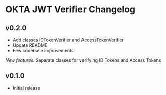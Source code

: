 # OKTA JWT Verifier Changelog

## v0.2.0
- Add classes IDTokenVerifier and AccessTokenVerifier
- Update README
- Few codebase improvements

_New features:_
Separate classes for verifying ID Tokens and Access Tokens

## v0.1.0
- Initial release
